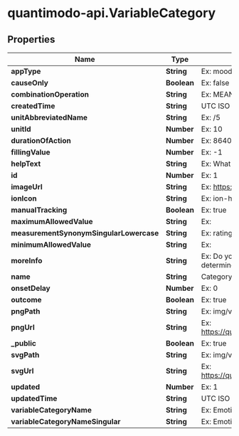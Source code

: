 # quantimodo-api.VariableCategory

## Properties
Name | Type | Description | Notes
------------ | ------------- | ------------- | -------------
**appType** | **String** | Ex: mood | [optional] 
**causeOnly** | **Boolean** | Ex: false | [optional] 
**combinationOperation** | **String** | Ex: MEAN | [optional] 
**createdTime** | **String** | UTC ISO 8601 YYYY-MM-DDThh:mm:ss | [optional] 
**unitAbbreviatedName** | **String** | Ex: /5 | [optional] 
**unitId** | **Number** | Ex: 10 | [optional] 
**durationOfAction** | **Number** | Ex: 86400 | [optional] 
**fillingValue** | **Number** | Ex: -1 | [optional] 
**helpText** | **String** | Ex: What emotion do you want to rate? | [optional] 
**id** | **Number** | Ex: 1 | [optional] 
**imageUrl** | **String** | Ex: https://maxcdn.icons8.com/Color/PNG/96/Cinema/theatre_mask-96.png | [optional] 
**ionIcon** | **String** | Ex: ion-happy-outline | [optional] 
**manualTracking** | **Boolean** | Ex: true | [optional] 
**maximumAllowedValue** | **String** | Ex:  | [optional] 
**measurementSynonymSingularLowercase** | **String** | Ex: rating | [optional] 
**minimumAllowedValue** | **String** | Ex:  | [optional] 
**moreInfo** | **String** | Ex: Do you have any emotions that fluctuate regularly?  If so, add them so I can try to determine which factors are influencing them. | [optional] 
**name** | **String** | Category name | 
**onsetDelay** | **Number** | Ex: 0 | [optional] 
**outcome** | **Boolean** | Ex: true | [optional] 
**pngPath** | **String** | Ex: img/variable_categories/emotions.png | [optional] 
**pngUrl** | **String** | Ex: https://quantimodo.quantimo.do/ionic/Modo/www/img/variable_categories/emotions.png | [optional] 
**_public** | **Boolean** | Ex: true | [optional] 
**svgPath** | **String** | Ex: img/variable_categories/emotions.svg | [optional] 
**svgUrl** | **String** | Ex: https://quantimodo.quantimo.do/ionic/Modo/www/img/variable_categories/emotions.svg | [optional] 
**updated** | **Number** | Ex: 1 | [optional] 
**updatedTime** | **String** | UTC ISO 8601 YYYY-MM-DDThh:mm:ss | [optional] 
**variableCategoryName** | **String** | Ex: Emotions | [optional] 
**variableCategoryNameSingular** | **String** | Ex: Emotion | [optional] 


